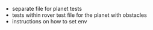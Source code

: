 - separate file for planet tests
- tests within rover test file for the planet with obstacles
- instructions on how to set env